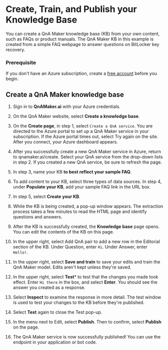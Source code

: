 # Create, Train, and Publish your Knowledge Base
You can create a QnA Maker knowledge base (KB) from your own content, such as FAQs or product manuals. The QnA Maker KB in this example is created from a simple FAQ webpage to answer questions on BitLocker key recovery.

### Prerequisite
If you don't have an Azure subscription, create a [free account](https://azure.microsoft.com/en-us/free/?WT.mc_id=A261C142F) before you begin.

## Create a QnA Maker knowledge base
1. Sign in to **QnAMaker.ai** with your Azure credentials.

2. On the QnA Maker website, select **Create a knowledge base**.

3. On the **Create page**, in step 1, select ```Create a QnA service```. You are directed to the Azure portal to set up a QnA Maker service in your subscription. If the Azure portal times out, select Try again on the site. After you connect, your Azure dashboard appears.

4. After you successfully create a new QnA Maker service in Azure, return to qnamaker.ai/create. Select your QnA service from the drop-down lists in step 2. If you created a new QnA service, be sure to refresh the page.

5. In step 3, name your KB **to best reflect your sample FAQ**.

6. To add content to your KB, select three types of data sources. In step 4, under **Populate your KB**, add your sample FAQ link in the URL box.

7. In step 5, select **Create your KB**.

8. While the KB is being created, a pop-up window appears. The extraction process takes a few minutes to read the HTML page and identify questions and answers.

9. After the KB is successfully created, the **Knowledge base** page opens. You can edit the contents of the KB on this page.

10. In the upper right, select Add QnA pair to add a new row in the Editorial section of the KB. Under Question, enter ```Hi```. Under Answer, enter ```Hello!```.

11. In the upper right, select **Save and train** to save your edits and train the QnA Maker model. Edits aren't kept unless they're saved.

12. In the upper right, select **Test*** to test that the changes you made took effect. Enter ```Hi there``` in the box, and select **Enter**. You should see the answer you created as a response.

13. Select **Inspect** to examine the response in more detail. The test window is used to test your changes to the KB before they're published.

14. Select **Test** again to close the Test pop-up.

15. In the menu next to Edit, select **Publish**. Then to confirm, select **Publish** on the page.

16. The QnA Maker service is now successfully published! You can use the endpoint in your application or bot code.


